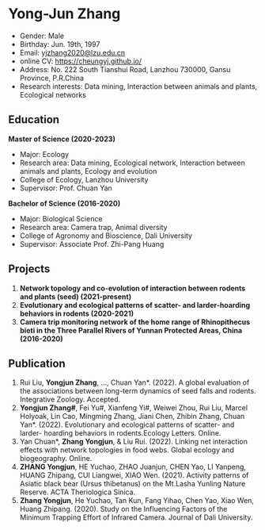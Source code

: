 # Yong-Jun Zhang
- Gender: Male    
- Birthday: Jun. 19th, 1997    
- Email: yjzhang2020@lzu.edu.cn   
- online CV: https://cheungyj.github.io/   
- Address: No. 222 South Tianshui Road, Lanzhou 730000, Gansu Province, P.R.China   
- Research interests: Data mining, Interaction between animals and plants, Ecological networks   
## Education
**Master of Science (2020-2023)**   
- Major: Ecology   
- Research area: Data mining, Ecological network, Interaction between animals and plants, Ecology and evolution
- College of Ecology, Lanzhou University   
- Supervisor: Prof. Chuan Yan   

**Bachelor of Science (2016-2020)**   
- Major: Biological Science   
- Research area: Camera trap, Animal diversity   
- College of Agronomy and Bioscience, Dali University   
- Supervisor: Associate Prof. Zhi-Pang Huang   

## Projects   
1. **Network topology and co-evolution of interaction between rodents and plants (seed) (2021-present)**    
2. **Evolutionary and ecological patterns of scatter- and larder-hoarding behaviors in rodents (2020-2021)**   
3. **Camera trip monitoring network of the home range of Rhinopithecus bieti in the Three Parallel Rivers of Yunnan Protected Areas, China (2016-2020)**   

## Publication
1. Rui Liu, **Yongjun Zhang**, …, Chuan Yan*. (2022). A global evaluation of the associations between long-term dynamics of seed falls and rodents. Integrative Zoology. Accepted.   
2. **Yongjun Zhang#**, Fei Yu#, Xianfeng Yi#, Weiwei Zhou, Rui Liu, Marcel Holyoak, Lin Cao, Mingming Zhang, Jiani Chen, Zhibin Zhang, Chuan Yan*. (2022). Evolutionary and ecological patterns of scatter- and larder- hoarding behaviors in rodents.Ecology Letters. Online.   
3. Yan Chuan*, **Zhang Yongjun**, & Liu Rui. (2022). Linking net interaction effects with network topologies in food webs. Global ecology and biogeography. Online.   
4. **ZHANG Yongjun**, HE Yuchao, ZHAO Juanjun, CHEN Yao, LI Yanpeng, HUANG Zhipang, CUI Liangwei, XIAO Wen. (2021). Activity patterns of Asiatic black bear (Ursus thibetanus) on the Mt.Lasha Yunling Nature Reserve. ACTA Theriologica Sinica.   
5. **Zhang Yongjun**, He Yuchao, Tan Kun, Fang Yihao, Chen Yao, Xiao Wen, Huang Zhipang. (2020). Study on the Influencing Factors of the Minimum Trapping Effort of Infrared Camera. Journal of Dali University.   

